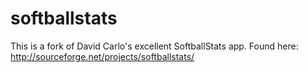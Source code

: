 softballstats
=============

This is a fork of David Carlo's excellent SoftballStats app.  Found here: http://sourceforge.net/projects/softballstats/ 
